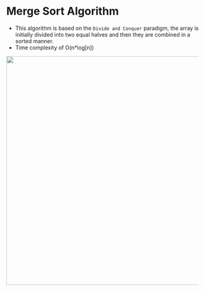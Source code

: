 # Merge Sort Algorithm
- This algorithm is based on the `Divide and Conquer` paradigm, the array is initially divided into two equal halves and then they are combined in a sorted manner.
- Time complexity of O(n*log[n])


<img src="https://www.programiz.com/sites/tutorial2program/files/merge-sort-example_0.png" width="600">

